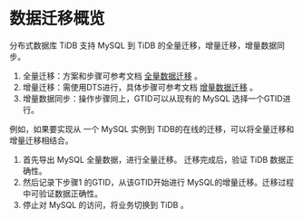 # 数据迁移概览

分布式数据库 TiDB 支持 MySQL 到 TiDB 的全量迁移，增量迁移，增量数据同步。

1. 全量迁移：方案和步骤可参考文档 [全量数据迁移](Full-Migration.md) 。
2. 增量迁移：需使用DTS进行，具体步骤可参考文档 [增量数据迁移](Incremental-Migration.md) 。
3. 增量数据同步：操作步骤同上，GTID可以从现有的 MySQL 选择一个GTID进行。

例如，如果要实现从 一个 MySQL 实例到 TiDB的在线的迁移，可以将全量迁移和增量迁移相结合。
1. 首先导出 MySQL 全量数据，进行全量迁移。 迁移完成后，验证 TiDB 数据正确性。
2. 然后记录下步骤1 的GTID，从该GTID开始进行 MySQL的增量迁移。迁移过程中可验证数据正确性。
3. 停止对 MySQL 的访问，将业务切换到 TiDB 。
